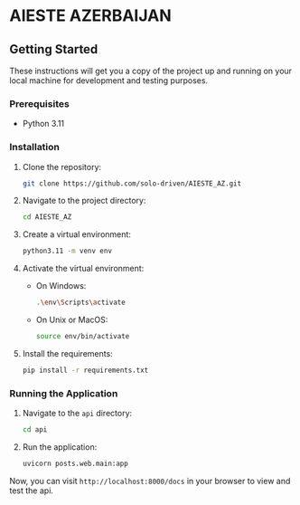 # AIESTE AZERBAIJAN

## Getting Started

These instructions will get you a copy of the project up and running on your local machine for development and testing purposes.

### Prerequisites

- Python 3.11

### Installation

1. Clone the repository:
    ```bash
    git clone https://github.com/solo-driven/AIESTE_AZ.git
    ```

2. Navigate to the project directory:
    ```bash
    cd AIESTE_AZ
    ```

3. Create a virtual environment:
    ```bash
    python3.11 -m venv env
    ```

4. Activate the virtual environment:
    - On Windows:
        ```bash
        .\env\Scripts\activate
        ```
    - On Unix or MacOS:
        ```bash
        source env/bin/activate
        ```

5. Install the requirements:
    ```bash
    pip install -r requirements.txt
    ```

### Running the Application

1. Navigate to the `api` directory:
    ```bash
    cd api
    ```

2. Run the application:
    ```bash
    uvicorn posts.web.main:app
    ```

Now, you can visit `http://localhost:8000/docs` in your browser to view and test the api.

